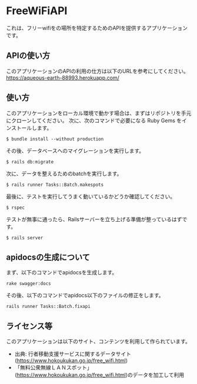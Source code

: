 # FreeWiFiAPI

これは、フリーwifiをの場所を特定するためのAPIを提供するアプリケーションです。

## APIの使い方
このアプリケーションのAPIの利用の仕方は以下のURLを参考にしてください。  
https://aqueous-earth-88993.herokuapp.com/

## 使い方

このアプリケーションをローカル環境で動かす場合は、まずはリポジトリを手元にクローンしてください。
次に、次のコマンドで必要になる Ruby Gems をインストールします。

```
$ bundle install --without production
```

その後、データベースへのマイグレーションを実行します。

```
$ rails db:migrate
```

次に、データを整えるためのbatchを実行します。

```
$ rails runner Tasks::Batch.makespots
```

最後に、テストを実行してうまく動いているかどうか確認してください。

```
$ rspec
```

テストが無事に通ったら、Railsサーバーを立ち上げる準備が整っているはずです。

```
$ rails server
```

## apidocsの生成について
まず、以下のコマンドでapidocsを生成します。

 ```
 rake swagger:docs
 ```

 その後、以下のコマンドでapidocs以下のファイルの修正をします。

 ```
 rails runner Tasks::Batch.fixapi
 ```

## ライセンス等
このアプリケーションは以下のサイト、コンテンツを利用して作られています。
- 出典: 行者移動支援サービスに関するデータサイト(https://www.hokoukukan.go.jp/free_wifi.html)
- 「無料公衆無線ＬＡＮスポット」(https://www.hokoukukan.go.jp/free_wifi.html)のデータを加工して利用
